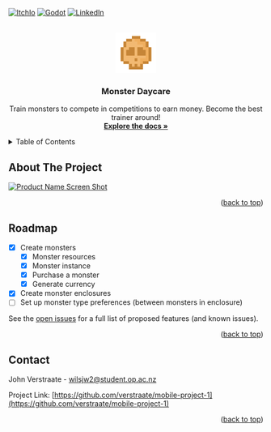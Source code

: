 <!-- Improved compatibility of back to top link: See: https://github.com/othneildrew/Best-README-Template/pull/73 -->
<a id="readme-top"></a>
<!--
*** Thanks for checking out the Best-README-Template. If you have a suggestion
*** that would make this better, please fork the repo and create a pull request
*** or simply open an issue with the tag "enhancement".
*** Don't forget to give the project a star!
*** Thanks again! Now go create something AMAZING! :D
-->



<!-- PROJECT SHIELDS -->
<!--
*** I'm using markdown "reference style" links for readability.
*** Reference links are enclosed in brackets [ ] instead of parentheses ( ).
*** See the bottom of this document for the declaration of the reference variables
*** for contributors-url, forks-url, etc. This is an optional, concise syntax you may use.
*** https://www.markdownguide.org/basic-syntax/#reference-style-links
-->
[![ItchIo][itchio-shield]][itchio-url]
[![Godot][Godot]][Godot-url]
[![LinkedIn][linkedin-shield]][linkedin-url]



<!-- PROJECT LOGO -->
<br />
<div align="center">
  <a href="https://github.com/verstraate/mobile-project-1">
	<img src="Assets/Sprites/money.png" alt="Logo" width="80" height="80">
  </a>

<h3 align="center">Monster Daycare</h3>

  <p align="center">
	Train monsters to compete in competitions to earn money. Become the best trainer around!
	<br />
	<a href="https://github.com/verstraate/mobile-project-1"><strong>Explore the docs »</strong></a>
  </p>
</div>



<!-- TABLE OF CONTENTS -->
<details>
  <summary>Table of Contents</summary>
  <ol>
	<li><a href="#roadmap">Roadmap</a></li>
	<li><a href="#contact">Contact</a></li>
  </ol>
</details>



<!-- ABOUT THE PROJECT -->
## About The Project

[![Product Name Screen Shot][product-screenshot]](https://verstraate.itch.io/monster-daycare)

<p align="right">(<a href="#readme-top">back to top</a>)</p>



<!-- ROADMAP -->
## Roadmap

- [x] Create monsters
	- [x] Monster resources
	- [x] Monster instance
	- [x] Purchase a monster
	- [x] Generate currency
- [x] Create monster enclosures
- [ ] Set up monster type preferences (between monsters in enclosure)

See the [open issues](https://github.com/verstraate/mobile-project-1/issues) for a full list of proposed features (and known issues).

<p align="right">(<a href="#readme-top">back to top</a>)</p>



<!-- CONTACT -->
## Contact

John Verstraate - wilsjw2@student.op.ac.nz

Project Link: [https://github.com/verstraate/mobile-project-1](https://github.com/verstraate/mobile-project-1)

<p align="right">(<a href="#readme-top">back to top</a>)</p>



<!-- MARKDOWN LINKS & IMAGES -->
<!-- https://www.markdownguide.org/basic-syntax/#reference-style-links -->
[linkedin-shield]: https://img.shields.io/badge/-LinkedIn-black.svg?style=for-the-badge&logo=linkedin&colorB=555
[linkedin-url]: https://linkedin.com/in/john-verstraate-859a93267/
[itchio-shield]: https://img.shields.io/badge/Itch-%23FF0B34.svg?style=for-the-badge&logo=Itch.io&logoColor=white
[itchio-url]: https://verstraate.itch.io/monster-daycare
[product-screenshot]: https://i.imgur.com/5nEyqjp.png
[Godot]: https://img.shields.io/badge/Made%20with-Godot-478CBF?style=for-the-badge&logo=godot%20engine&logoColor=white
[Godot-url]: https://godotengine.org
